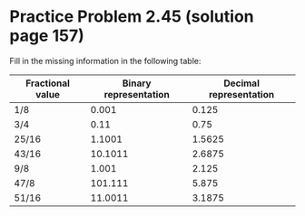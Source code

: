 # Practice Problem 2.45 (solution page 157)
Fill in the missing information in the following table:

Fractional value | Binary representation | Decimal representation
---|---|---
1/8 | 0.001 | 0.125
3/4 | 0.11 | 0.75
25/16 | 1.1001 | 1.5625
43/16 | 10.1011 | 2.6875
9/8 | 1.001 | 2.125
47/8 | 101.111 | 5.875
51/16 | 11.0011 | 3.1875